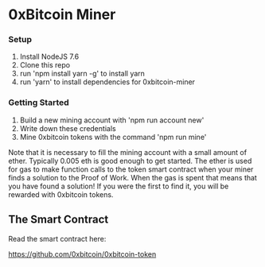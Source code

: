 
# 0xBitcoin Miner

### Setup
1. Install NodeJS 7.6
2. Clone this repo
3. run 'npm install yarn -g' to install yarn
4. run 'yarn' to install dependencies for 0xbitcoin-miner


### Getting Started
1. Build a new mining account with 'npm run account new'
2. Write down these credentials
3. Mine 0xbitcoin tokens with the command 'npm run mine'

Note that it is necessary to fill the mining account with a small amount of ether.  Typically 0.005 eth is good enough to get started.  The ether is used for gas to make function calls to the token smart contract when your miner finds a solution to the Proof of Work.  When the gas is spent that means that you have found a solution! If you were the first to find it, you will be rewarded with 0xbitcoin tokens.  

## The Smart Contract 
Read the smart contract here: 

https://github.com/0xbitcoin/0xbitcoin-token

